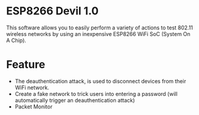 # ESP8266 Devil 1.0
This software allows you to easily perform a variety of actions to test 802.11 wireless networks by using an inexpensive ESP8266 WiFi SoC (System On A Chip).
# Feature
- The deauthentication attack, is used to disconnect devices from their WiFi network.	
- Create a fake network to trick users into entering a password (will automatically trigger an deauthentication attack)
- Packet Monitor
